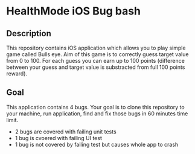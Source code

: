 # HealthMode iOS Bug bash

## Description

This repository contains iOS application which allows you to play simple game called Bulls eye. Aim of this game is to correctly guess target value from 0 to 100. For each guess you can earn up to 100 points (difference between your guess and target value is substracted from full 100 points reward).

## Goal

This application contains 4 bugs. Your goal is to clone this repository to your machine, run application, find and fix those bugs in 60 minutes time limit.

- 2 bugs are covered with failing unit tests
- 1 bug is cvoered with failing UI test
- 1 bug is not covered by failing test but causes whole app to crash
